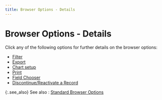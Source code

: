 ```yaml
---
title: Browser Options - Details
---
```


# Browser Options - Details


Click any of the following options for further details on the browser  options:

- [Filter]({{site.wwe_baseurl}}/everest-client/ui/browsers/options/filter/browser_options_filter.html)
- [Export]({{site.wwe_baseurl}}/everest-client/ui/browsers/options/export/browser_options_export.html)
- [Chart  setup]({{site.wwe_baseurl}}/everest-client/ui/browsers/options/chart/browser_options_chart_setup.html)
- [Print]({{site.wwe_baseurl}}/everest-client/ui/browsers/options/print/browser_options_print.html)
- [Field  Chooser]({{site.wwe_baseurl}}/everest-client/ui/browsers/options/field-chooser/browser_options_field_chooser.html)
- [Discontinue/Reactivate  a Record]({{site.wwe_baseurl}}/everest-client/ui/browsers/options/discontinue-reactivate-a-record/browser_options_-_discontinue_reactivate_a_record.html)



{:.see_also}
See also
: [Standard  Browser Options]({{site.wwe_baseurl}}/everest-client/ui/browsers/standard_browser_options.html)
